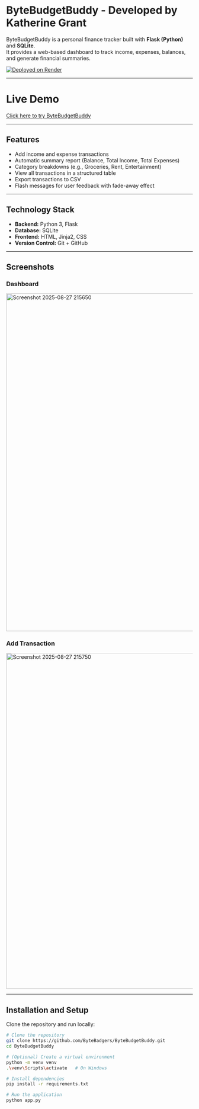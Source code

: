 # ByteBudgetBuddy - Developed by Katherine Grant

ByteBudgetBuddy is a personal finance tracker built with **Flask (Python)** and **SQLite**.  
It provides a web-based dashboard to track income, expenses, balances, and generate financial summaries.

[![Deployed on Render](https://img.shields.io/badge/Hosted%20on-Render-46E3B7?logo=render&logoColor=white)](https://bytebudgetbuddy.onrender.com/)

---

# Live Demo  
[Click here to try ByteBudgetBuddy](https://bytebudgetbuddy.onrender.com/)

---

## Features
- Add income and expense transactions
- Automatic summary report (Balance, Total Income, Total Expenses)
- Category breakdowns (e.g., Groceries, Rent, Entertainment)
- View all transactions in a structured table
- Export transactions to CSV
- Flash messages for user feedback with fade-away effect

---

## Technology Stack
- **Backend:** Python 3, Flask
- **Database:** SQLite
- **Frontend:** HTML, Jinja2, CSS
- **Version Control:** Git + GitHub

---

## Screenshots

### Dashboard
<img width="1913" height="912" alt="Screenshot 2025-08-27 215650" src="https://github.com/user-attachments/assets/40898bfd-9187-4ff2-89be-bdbeef79343f" />


### Add Transaction
<img width="1917" height="907" alt="Screenshot 2025-08-27 215750" src="https://github.com/user-attachments/assets/1296fa91-c1bb-4ef4-a5d8-0b40518e23e6" />


---

## Installation and Setup

Clone the repository and run locally:

```bash
# Clone the repository
git clone https://github.com/ByteBadgers/ByteBudgetBuddy.git
cd ByteBudgetBuddy

# (Optional) Create a virtual environment
python -m venv venv
.\venv\Scripts\activate   # On Windows

# Install dependencies
pip install -r requirements.txt

# Run the application
python app.py
